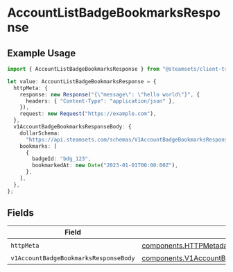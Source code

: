# AccountListBadgeBookmarksResponse

## Example Usage

```typescript
import { AccountListBadgeBookmarksResponse } from "@steamsets/client-ts/models/operations";

let value: AccountListBadgeBookmarksResponse = {
  httpMeta: {
    response: new Response("{\"message\": \"hello world\"}", {
      headers: { "Content-Type": "application/json" },
    }),
    request: new Request("https://example.com"),
  },
  v1AccountBadgeBookmarksResponseBody: {
    dollarSchema:
      "https://api.steamsets.com/schemas/V1AccountBadgeBookmarksResponseBody.json",
    bookmarks: [
      {
        badgeId: "bdg_123",
        bookmarkedAt: new Date("2023-01-01T00:00:00Z"),
      },
    ],
  },
};
```

## Fields

| Field                                                                                                            | Type                                                                                                             | Required                                                                                                         | Description                                                                                                      |
| ---------------------------------------------------------------------------------------------------------------- | ---------------------------------------------------------------------------------------------------------------- | ---------------------------------------------------------------------------------------------------------------- | ---------------------------------------------------------------------------------------------------------------- |
| `httpMeta`                                                                                                       | [components.HTTPMetadata](../../models/components/httpmetadata.md)                                               | :heavy_check_mark:                                                                                               | N/A                                                                                                              |
| `v1AccountBadgeBookmarksResponseBody`                                                                            | [components.V1AccountBadgeBookmarksResponseBody](../../models/components/v1accountbadgebookmarksresponsebody.md) | :heavy_minus_sign:                                                                                               | OK                                                                                                               |